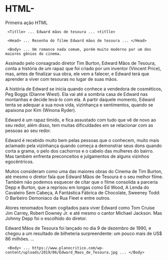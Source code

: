 # HTML-
Primeira ação HTML 

<Doctype HTML>
 
<HTML>

     <Titlle> ... Edward mãos de tesoura ... <titlle>

     <Head> ... Resenha do filme Edward mãos de tesoura ... </Head>

     <Body> ... Um romance nada comum, porém muito moderno por um dos maiores gênios do cinema.

Assinado pelo consagrado diretor Tim Burton, Edward Mãos de Tesoura, conta a história de um rapaz que foi criado por um inventor (Vincent Price), mas, antes de finalizar sua obra, ele vem a falecer, e Edward terá que aprender a viver com tesouras no lugar de suas mãos.

A história de Edward se inicia quando conhece a vendedora de cosméticos, Peg Boggs (Dianne Wiest). Ela vai até a sombria casa de Edward nas montanhas e decide levá-lo com ela. A partir daquele momento, Edward tenta se adequar a sua nova vida, vizinhança e sentimentos, quando se apaixona por Kim (Winona Ryder).

Edward é um rapaz tímido, e fica assustado com tudo que vê de novo ao seu redor, além disso, tem muitas dificuldades em se relacionar com as pessoas ao seu redor.

Edward é recebido muito bem pelas pessoas que o conhecem, muito mais aclamado pela vizinhança quando começa a demonstrar seus dons quando corta a grama, o pelo dos cachorros e o cabelo das mulheres do bairro. Mas também enfrenta preconceitos e julgamentos de alguns vizinhos egocêntricos.

Muitos consideram como uma das maiores obras do Cinema de Tim Burton, até mesmo o diretor fala que Edward Mãos de Tesoura é o seu melhor filme. Também não podemos esquecer de citar que o filme consolida a parceria Depp e Burton, que a reprisou em longas como Ed Wood, A Lenda do Cavaleiro Sem Cabeça, A Fantástica Fábrica de Chocolate, Sweeney Todd: O Barbeiro Demoníaco da Rua Fleet e entre outros.

Atores renomados foram cogitados para viver Edward como Tom Cruise Jim Carrey, Robert Downey Jr. e até mesmo o cantor Michael Jackson. Mas Johnny Depp foi o escolhido do diretor.

Edward Mãos de Tesoura foi lançado no dia 9 de dezembro de 1990, e chegou a um resultado de bilheteria surpreendente: um pouco mais de US$ 86 milhões. ... </Head>

     <Body> ... https://www.planocritico.com/wp-content/uploads/2019/06/Edward_Maos_de_Tesoura.jpg ... </Body>

</HTML>
